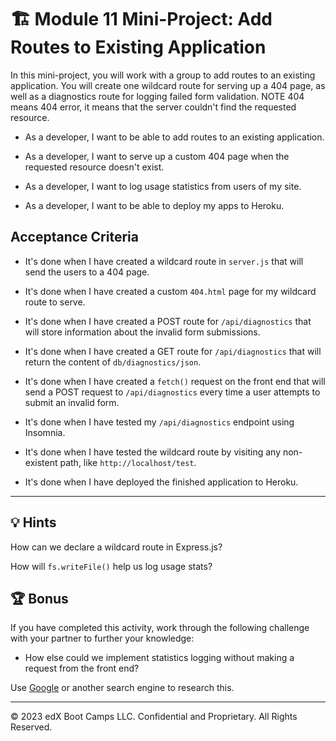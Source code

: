 # 🏗️ Module 11 Mini-Project: Add Routes to Existing Application

In this mini-project, you will work with a group to add routes to an existing application.
You will create one wildcard route for serving up a 404 page, as well as a diagnostics route for logging failed form validation.
NOTE
404 means 404 error, it means that the server couldn't find the requested resource.

- As a developer, I want to be able to add routes to an existing application.

- As a developer, I want to serve up a custom 404 page when the requested resource doesn't exist.

- As a developer, I want to log usage statistics from users of my site.

- As a developer, I want to be able to deploy my apps to Heroku.

## Acceptance Criteria

- It's done when I have created a wildcard route in `server.js` that will send the users to a 404 page.

- It's done when I have created a custom `404.html` page for my wildcard route to serve.

- It's done when I have created a POST route for `/api/diagnostics` that will store information about the invalid form submissions.

- It's done when I have created a GET route for `/api/diagnostics` that will return the content of `db/diagnostics/json`.

- It's done when I have created a `fetch()` request on the front end that will send a POST request to `/api/diagnostics` every time a user attempts to submit an invalid form.

- It's done when I have tested my `/api/diagnostics` endpoint using Insomnia.

- It's done when I have tested the wildcard route by visiting any non-existent path, like `http://localhost/test`.

- It's done when I have deployed the finished application to Heroku.

---

## 💡 Hints

How can we declare a wildcard route in Express.js?

How will `fs.writeFile()` help us log usage stats?

## 🏆 Bonus

If you have completed this activity, work through the following challenge with your partner to further your knowledge:

- How else could we implement statistics logging without making a request from the front end?

Use [Google](https://www.google.com) or another search engine to research this.

---

© 2023 edX Boot Camps LLC. Confidential and Proprietary. All Rights Reserved.
